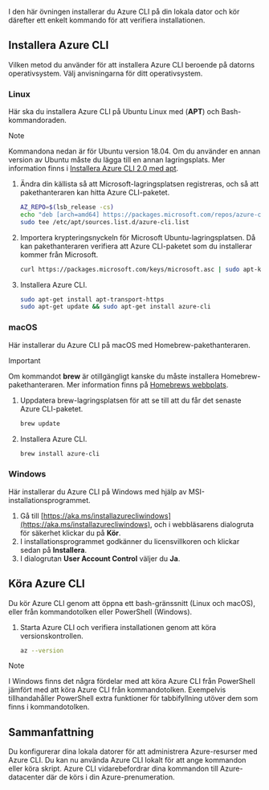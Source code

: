 
I den här övningen installerar du Azure CLI på din lokala dator och kör därefter ett enkelt kommando för att verifiera installationen. 

## <a name="installing-the-azure-cli"></a>Installera Azure CLI
Vilken metod du använder för att installera Azure CLI beroende på datorns operativsystem. Välj anvisningarna för ditt operativsystem.

### <a name="linux"></a>Linux
Här ska du installera Azure CLI på Ubuntu Linux med (**APT**) och Bash-kommandoraden.

> [!NOTE]
> Kommandona nedan är för Ubuntu version 18.04. Om du använder en annan version av Ubuntu måste du lägga till en annan lagringsplats. Mer information finns i [Installera Azure CLI 2.0 med apt](https://docs.microsoft.com/cli/azure/install-azure-cli-apt).

1. Ändra din källista så att Microsoft-lagringsplatsen registreras, och så att pakethanteraren kan hitta Azure CLI-paketet.

    ```bash
    AZ_REPO=$(lsb_release -cs)
    echo "deb [arch=amd64] https://packages.microsoft.com/repos/azure-cli/ $AZ_REPO main" | \
    sudo tee /etc/apt/sources.list.d/azure-cli.list
    ```
1. Importera krypteringsnyckeln för Microsoft Ubuntu-lagringsplatsen. Då kan pakethanteraren verifiera att Azure CLI-paketet som du installerar kommer från Microsoft.

    ```bash
    curl https://packages.microsoft.com/keys/microsoft.asc | sudo apt-key add -
    ```
1. Installera Azure CLI.

    ```bash
    sudo apt-get install apt-transport-https
    sudo apt-get update && sudo apt-get install azure-cli
    ```

### <a name="macos"></a>macOS
Här installerar du Azure CLI på macOS med Homebrew-pakethanteraren.

> [!IMPORTANT]
> Om kommandot **brew** är otillgängligt kanske du måste installera Homebrew-pakethanteraren. Mer information finns på [Homebrews webbplats](https://brew.sh/).

1. Uppdatera brew-lagringsplatsen för att se till att du får det senaste Azure CLI-paketet.

    ```bash
    brew update
    ```
1. Installera Azure CLI.

    ```bash
    brew install azure-cli
    ```

### <a name="windows"></a>Windows
Här installerar du Azure CLI på Windows med hjälp av MSI-installationsprogrammet.

1. Gå till [https://aka.ms/installazurecliwindows](https://aka.ms/installazurecliwindows), och i webbläsarens dialogruta för säkerhet klickar du på **Kör**.
1. I installationsprogrammet godkänner du licensvillkoren och klickar sedan på **Installera**.
1. I dialogrutan **User Account Control** väljer du **Ja**.

## <a name="running-the-azure-cli"></a>Köra Azure CLI
Du kör Azure CLI genom att öppna ett bash-gränssnitt (Linux och macOS), eller från kommandotolken eller PowerShell (Windows).

1. Starta Azure CLI och verifiera installationen genom att köra versionskontrollen.

    ```bash
    az --version
    ```

> [!NOTE]
> I Windows finns det några fördelar med att köra Azure CLI från PowerShell jämfört med att köra Azure CLI från kommandotolken. Exempelvis tillhandahåller PowerShell extra funktioner för tabbifyllning utöver dem som finns i kommandotolken. 

## <a name="summary"></a>Sammanfattning
Du konfigurerar dina lokala datorer för att administrera Azure-resurser med Azure CLI. Du kan nu använda Azure CLI lokalt för att ange kommandon eller köra skript. Azure CLI vidarebefordrar dina kommandon till Azure-datacenter där de körs i din Azure-prenumeration.
